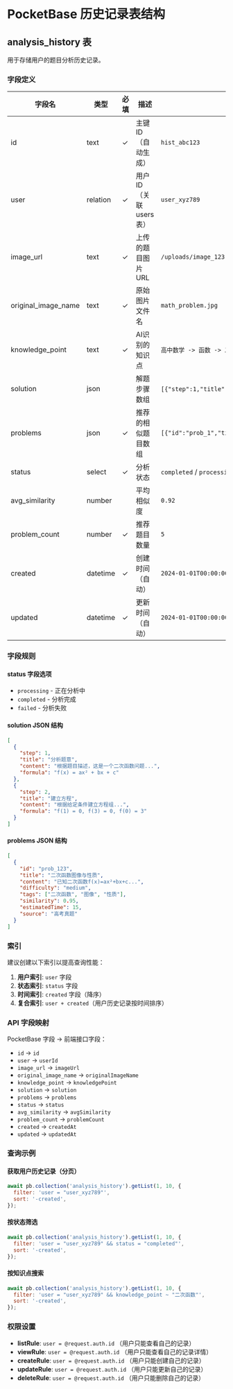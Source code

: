 # PocketBase 历史记录表结构

## analysis_history 表

用于存储用户的题目分析历史记录。

### 字段定义

| 字段名 | 类型 | 必填 | 描述 | 示例 |
|--------|------|------|------|------|
| id | text | ✓ | 主键ID（自动生成） | `hist_abc123` |
| user | relation | ✓ | 用户ID（关联users表） | `user_xyz789` |
| image_url | text | ✓ | 上传的题目图片URL | `/uploads/image_123.jpg` |
| original_image_name | text | ✓ | 原始图片文件名 | `math_problem.jpg` |
| knowledge_point | text | ✓ | AI识别的知识点 | `高中数学 -> 函数 -> 二次函数` |
| solution | json | | 解题步骤数组 | `[{"step":1,"title":"分析题意","content":"..."}]` |
| problems | json | ✓ | 推荐的相似题目数组 | `[{"id":"prob_1","title":"...","similarity":0.95}]` |
| status | select | ✓ | 分析状态 | `completed` / `processing` / `failed` |
| avg_similarity | number | | 平均相似度 | `0.92` |
| problem_count | number | ✓ | 推荐题目数量 | `5` |
| created | datetime | ✓ | 创建时间（自动） | `2024-01-01T00:00:00.000Z` |
| updated | datetime | ✓ | 更新时间（自动） | `2024-01-01T00:00:00.000Z` |

### 字段规则

#### status 字段选项
- `processing` - 正在分析中
- `completed` - 分析完成
- `failed` - 分析失败

#### solution JSON 结构
```json
[
  {
    "step": 1,
    "title": "分析题意",
    "content": "根据题目描述，这是一个二次函数问题...",
    "formula": "f(x) = ax² + bx + c"
  },
  {
    "step": 2,
    "title": "建立方程",
    "content": "根据给定条件建立方程组...",
    "formula": "f(1) = 0, f(3) = 0, f(0) = 3"
  }
]
```

#### problems JSON 结构
```json
[
  {
    "id": "prob_123",
    "title": "二次函数图像与性质",
    "content": "已知二次函数f(x)=ax²+bx+c...",
    "difficulty": "medium",
    "tags": ["二次函数", "图像", "性质"],
    "similarity": 0.95,
    "estimatedTime": 15,
    "source": "高考真题"
  }
]
```

### 索引

建议创建以下索引以提高查询性能：

1. **用户索引**: `user` 字段
2. **状态索引**: `status` 字段  
3. **时间索引**: `created` 字段（降序）
4. **复合索引**: `user + created`（用户历史记录按时间排序）

### API 字段映射

PocketBase 字段 → 前端接口字段：

- `id` → `id`
- `user` → `userId` 
- `image_url` → `imageUrl`
- `original_image_name` → `originalImageName`
- `knowledge_point` → `knowledgePoint`
- `solution` → `solution`
- `problems` → `problems`
- `status` → `status`
- `avg_similarity` → `avgSimilarity`
- `problem_count` → `problemCount`
- `created` → `createdAt`
- `updated` → `updatedAt`

### 查询示例

#### 获取用户历史记录（分页）
```javascript
await pb.collection('analysis_history').getList(1, 10, {
  filter: 'user = "user_xyz789"',
  sort: '-created',
});
```

#### 按状态筛选
```javascript
await pb.collection('analysis_history').getList(1, 10, {
  filter: 'user = "user_xyz789" && status = "completed"',
  sort: '-created',
});
```

#### 按知识点搜索
```javascript
await pb.collection('analysis_history').getList(1, 10, {
  filter: 'user = "user_xyz789" && knowledge_point ~ "二次函数"',
  sort: '-created',
});
```

### 权限设置

- **listRule**: `user = @request.auth.id` （用户只能查看自己的记录）
- **viewRule**: `user = @request.auth.id` （用户只能查看自己的记录详情）
- **createRule**: `user = @request.auth.id` （用户只能创建自己的记录）
- **updateRule**: `user = @request.auth.id` （用户只能更新自己的记录）
- **deleteRule**: `user = @request.auth.id` （用户只能删除自己的记录） 